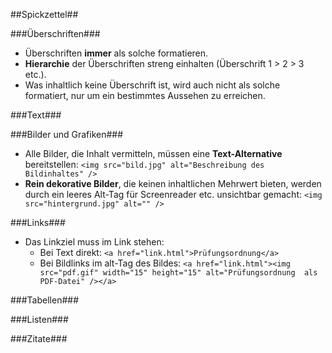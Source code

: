 ##Spickzettel##

###Überschriften###
* Überschriften **immer** als solche formatieren.
* **Hierarchie** der Überschriften streng einhalten (Überschrift 1 > 2 > 3 etc.).
* Was inhaltlich keine Überschrift ist, wird auch nicht als solche formatiert, nur um ein bestimmtes Aussehen zu erreichen.

###Text###

###Bilder und Grafiken###
* Alle Bilder, die Inhalt vermitteln, müssen eine **Text-Alternative** bereitstellen:
	`<img src="bild.jpg" alt="Beschreibung des Bildinhaltes" />`
* **Rein dekorative Bilder**, die keinen inhaltlichen Mehrwert bieten, werden durch ein leeres Alt-Tag für Screenreader etc. unsichtbar gemacht:
  `<img src="hintergrund.jpg" alt="" />`

###Links###
* Das Linkziel muss im Link stehen:
  * Bei Text direkt: `<a href="link.html">Prüfungsordnung</a>`
  * Bei Bildlinks im alt-Tag des Bildes: 
    `<a href="link.html"><img src="pdf.gif" width="15" height="15" alt="Prüfungsordnung  als PDF-Datei" /></a>`

###Tabellen###

###Listen###

###Zitate###